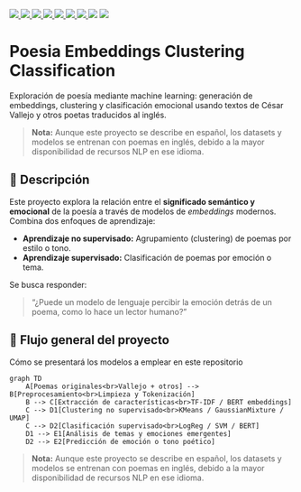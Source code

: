 <p align="left">
    <a href="https://www.python.org/" target="_blank">
        <img src="https://img.shields.io/badge/python-3670A0?style=flat-square&logo=python&logoColor=ffdd54" />
        </a>
    <a href="https://pytorch.org/" target="_blank">
        <img src="https://img.shields.io/badge/PyTorch-red.svg?logo=pytorch?style=flat-square&logoColor=white" />
    </a>
    <a href="https://huggingface.co/" target="_blank">
        <img src="https://img.shields.io/badge/Transformers-yellow.svg?logo=huggingface?style=flat-square&logoColor=white" />
    </a>
    <a href="https://scikit-learn.org/" target="_blank">
        <img src="https://img.shields.io/badge/scikit--learn-orange.svg?logo=scikit-learn?style=flat-square&logoColor=white" />
    </a>
    <a href="https://pandas.pydata.org/" target="_blank">
        <img src="https://img.shields.io/badge/Pandas-DataFrames-green.svg?logo=pandas?style=flat-square&logoColor=white" />
    </a>
    <a href="https://hub.docker.com/r/google/cloud-sdk" target="_blank">
        <img src="https://img.shields.io/badge/docker-%230db7ed.svg?style=flat-square&logo=docker&logoColor=white" />
    </a>
    <a href="https://code.visualstudio.com/download" target="_blank">
        <img src="https://img.shields.io/badge/Visual%20Studio%20Code-007ACC?logo=visualstudiocode&logoColor=fff&flat-square=plastic" />
    </a>
    <img src="https://img.shields.io/github/last-commit/HubertRonald/PoesiaEmbeddingsClusteringClassification?style=flat-square" />
    <img src="https://img.shields.io/github/commit-activity/t/HubertRonald/PoesiaEmbeddingsClusteringClassification?style=flat-square&color=dodgerblue" />
</p>

# Poesia Embeddings Clustering Classification
Exploración de poesía mediante machine learning: generación de embeddings, clustering y clasificación emocional usando textos de César Vallejo y otros poetas traducidos al inglés.

> **Nota:** Aunque este proyecto se describe en español, los datasets y modelos se entrenan con poemas en inglés, debido a la mayor disponibilidad de recursos NLP en ese idioma.

## 📖 Descripción
Este proyecto explora la relación entre el **significado semántico y emocional** de la poesía a través de modelos de *embeddings* modernos.  
Combina dos enfoques de aprendizaje:

- **Aprendizaje no supervisado:** Agrupamiento (clustering) de poemas por estilo o tono.  
- **Aprendizaje supervisado:** Clasificación de poemas por emoción o tema.

Se busca responder:  
> “¿Puede un modelo de lenguaje percibir la emoción detrás de un poema, como lo hace un lector humano?”

## 🧠 Flujo general del proyecto

Cómo se presentará los modelos a emplear en este repositorio

```mermaid
graph TD
    A[Poemas originales<br>Vallejo + otros] --> B[Preprocesamiento<br>Limpieza y Tokenización]
    B --> C[Extracción de características<br>TF-IDF / BERT embeddings]
    C --> D1[Clustering no supervisado<br>KMeans / GaussianMixture / UMAP]
    C --> D2[Clasificación supervisado<br>LogReg / SVM / BERT]
    D1 --> E1[Análisis de temas y emociones emergentes]
    D2 --> E2[Predicción de emoción o tono poético]
```

> **Nota:** Aunque este proyecto se describe en español, los datasets y modelos se entrenan con poemas en inglés, debido a la mayor disponibilidad de recursos NLP en ese idioma.